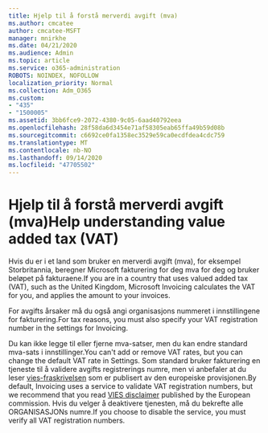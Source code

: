 ```yaml
---
title: Hjelp til å forstå merverdi avgift (mva)
ms.author: cmcatee
author: cmcatee-MSFT
manager: mnirkhe
ms.date: 04/21/2020
ms.audience: Admin
ms.topic: article
ms.service: o365-administration
ROBOTS: NOINDEX, NOFOLLOW
localization_priority: Normal
ms.collection: Adm_O365
ms.custom:
- "435"
- "1500005"
ms.assetid: 3bb6fce9-2072-4380-9c05-6aad40792eea
ms.openlocfilehash: 28f58da6d3454e71af58305eab65ffa49b59d08b
ms.sourcegitcommit: c6692ce0fa1358ec3529e59ca0ecdfdea4cdc759
ms.translationtype: MT
ms.contentlocale: nb-NO
ms.lasthandoff: 09/14/2020
ms.locfileid: "47705502"
---
```

# <a name="help-understanding-value-added-tax-vat"></a><span data-ttu-id="029a3-102">Hjelp til å forstå merverdi avgift (mva)</span><span class="sxs-lookup"><span data-stu-id="029a3-102">Help understanding value added tax (VAT)</span></span>

<span data-ttu-id="029a3-103">Hvis du er i et land som bruker en merverdi avgift (mva), for eksempel Storbritannia, beregner Microsoft fakturering for deg mva for deg og bruker beløpet på fakturaene.</span><span class="sxs-lookup"><span data-stu-id="029a3-103">If you are in a country that uses valued added tax (VAT), such as the United Kingdom, Microsoft Invoicing calculates the VAT for you, and applies the amount to your invoices.</span></span>
  
<span data-ttu-id="029a3-104">For avgifts årsaker må du også angi organisasjons nummeret i innstillingene for fakturering.</span><span class="sxs-lookup"><span data-stu-id="029a3-104">For tax reasons, you must also specify your VAT registration number in the settings for Invoicing.</span></span>
  
<span data-ttu-id="029a3-105">Du kan ikke legge til eller fjerne mva-satser, men du kan endre standard mva-sats i innstillinger.</span><span class="sxs-lookup"><span data-stu-id="029a3-105">You can't add or remove VAT rates, but you can change the default VAT rate in Settings.</span></span> <span data-ttu-id="029a3-106">Som standard bruker fakturering en tjeneste til å validere avgifts registrerings numre, men vi anbefaler at du leser [vies-fraskrivelsen](https://go.microsoft.com/fwlink/?LinkID=841741) som er publisert av den europeiske provisjonen.</span><span class="sxs-lookup"><span data-stu-id="029a3-106">By default, Invoicing uses a service to validate VAT registration numbers, but we recommend that you read [VIES disclaimer](https://go.microsoft.com/fwlink/?LinkID=841741) published by the European commission.</span></span> <span data-ttu-id="029a3-107">Hvis du velger å deaktivere tjenesten, må du bekrefte alle ORGANISASJONs numre.</span><span class="sxs-lookup"><span data-stu-id="029a3-107">If you choose to disable the service, you must verify all VAT registration numbers.</span></span>